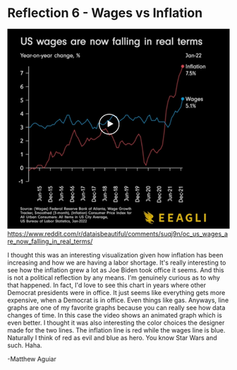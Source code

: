 # Reflection 6 - Wages vs Inflation

![](inflation.png)
https://www.reddit.com/r/dataisbeautiful/comments/suqj9n/oc_us_wages_are_now_falling_in_real_terms/

I thought this was an interesting visualization given how inflation has been increasing and how we are having a labor shortage.
It's really interesting to see how the inflation grew a lot as Joe Biden took office it seems. And this is not a political reflection by
any means. I'm genuinely curious as to why that happened. In fact, I'd love to see this chart in years where other Democrat presidents were
in office. It just seems like everything gets more expensive, when a Democrat is in office. Even things like gas. Anyways, line graphs
are one of my favorite graphs because you can really see how data changes of time. In this case the video shows an animated graph which is
even better. I thought it was also interesting the color choices the designer made for the two lines. The inflation line is red while the
wages line is blue. Naturally I think of red as evil and blue as hero. You know Star Wars and such. Haha. 

-Matthew Aguiar

